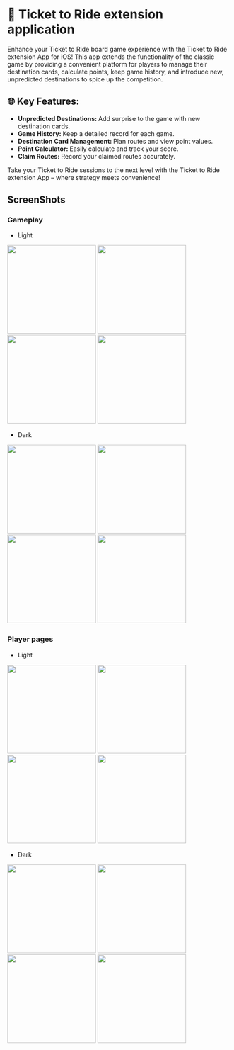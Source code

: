 <h1>🚞 Ticket to Ride extension application</h1>
<p style="text-alignment: justify">
Enhance your Ticket to Ride board game experience with the Ticket to Ride extension App for iOS! This app extends the functionality of the classic game by providing a convenient platform for players to manage their destination cards, calculate points, keep game history, and introduce new, unpredicted destinations to spice up the competition.
</p>

<h2>🌐 Key Features:</h2>
<p>
  <ul>
    <li><b>Unpredicted Destinations: </b>Add surprise to the game with new destination cards.</li>
    <li><b>Game History: </b>Keep a detailed record for each game.</li>
    <li><b>Destination Card Management: </b>Plan routes and view point values.</li>
    <li><b>Point Calculator: </b>Easily calculate and track your score.</li>
    <li><b>Claim Routes: </b>Record your claimed routes accurately.</li>
    </ul>
</p>

Take your Ticket to Ride sessions to the next level with the Ticket to Ride extension App – where strategy meets convenience!

<h2>ScreenShots</h2>
<div style="text-alignment: center">
  <h3>Gameplay</h3>
  <ul>
    <li>
      Light
    </li>
  </ul>
  <img src="https://github.com/Parsakarami/TTR-Multiplayer/blob/main/ScreenShots/Light/RoomLight.png" width="200" />
  <img src="https://github.com/Parsakarami/TTR-Multiplayer/blob/main/ScreenShots/Light/PickTicketLight.png" width="200" />
  <img src="https://github.com/Parsakarami/TTR-Multiplayer/blob/main/ScreenShots/Light/DestinationLight.png" width="200" />
  <img src="https://github.com/Parsakarami/TTR-Multiplayer/blob/main/ScreenShots/Light/ClaimLight.png" width="200" />
  <ul>
    <li>
      Dark
    </li>
  </ul>
  <img src="https://github.com/Parsakarami/TTR-Multiplayer/blob/main/ScreenShots/Dark/RoomDark.png" width="200" />
  <img src="https://github.com/Parsakarami/TTR-Multiplayer/blob/main/ScreenShots/Dark/PickTicketDark.png" width="200" />
  <img src="https://github.com/Parsakarami/TTR-Multiplayer/blob/main/ScreenShots/Dark/DestinationDark.png" width="200" />
  <img src="https://github.com/Parsakarami/TTR-Multiplayer/blob/main/ScreenShots/Dark/ClaimDark.png" width="200" />

<div style="text-alignment: center">
  <h3>Player pages</h3>
  <ul>
    <li>
      Light
    </li>
  </ul>
   <img src="https://github.com/Parsakarami/TTR-Multiplayer/blob/main/ScreenShots/Light/LoginLight.png" width="200" />
  <img src="https://github.com/Parsakarami/TTR-Multiplayer/blob/main/ScreenShots/Light/SignUpLight.png" width="200" />
  <img src="https://github.com/Parsakarami/TTR-Multiplayer/blob/main/ScreenShots/Light/ProfileLight.png" width="200" />
  <img src="https://github.com/Parsakarami/TTR-Multiplayer/blob/main/ScreenShots/Light/MenuLight.png" width="200" />
  <ul>
    <li>
    Dark
    </li>
  </ul>
  <img src="https://github.com/Parsakarami/TTR-Multiplayer/blob/main/ScreenShots/Dark/LoginDark.png" width="200" />
  <img src="https://github.com/Parsakarami/TTR-Multiplayer/blob/main/ScreenShots/Dark/SignUpDark.png" width="200" />
  <img src="https://github.com/Parsakarami/TTR-Multiplayer/blob/main/ScreenShots/Dark/ProfileDark.png" width="200" />
  <img src="https://github.com/Parsakarami/TTR-Multiplayer/blob/main/ScreenShots/Dark/MenuDark.png" width="200" />
</div>


